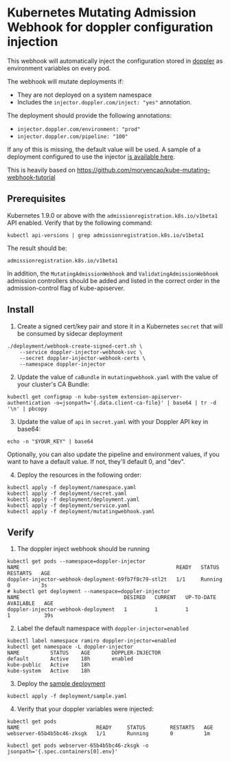 # Kubernetes Mutating Admission Webhook for doppler configuration injection

This webhook will automatically inject the configuration stored in [doppler](https://doppler.com) as environment variables on every pod. 

The webhook will mutate deployments if:
- They are not deployed on a system namespace
- Includes the `injector.doppler.com/inject: "yes"` annotation.

The deployment should provide the following annotations:
- `injector.doppler.com/environment: "prod"`
- `injector.doppler.com/pipeline: "100"`

If any of this is missing, the default value will be used. A sample of a deployment configured to use the injector [is available here](deployment/sample.yaml).


This is heavily based on https://github.com/morvencao/kube-mutating-webhook-tutorial

## Prerequisites

Kubernetes 1.9.0 or above with the `admissionregistration.k8s.io/v1beta1` API enabled. Verify that by the following command:
```
kubectl api-versions | grep admissionregistration.k8s.io/v1beta1
```
The result should be:
```
admissionregistration.k8s.io/v1beta1
```

In addition, the `MutatingAdmissionWebhook` and `ValidatingAdmissionWebhook` admission controllers should be added and listed in the correct order in the admission-control flag of kube-apiserver.

## Install

1. Create a signed cert/key pair and store it in a Kubernetes `secret` that will be consumed by sidecar deployment
```
./deployment/webhook-create-signed-cert.sh \
    --service doppler-injector-webhook-svc \
    --secret doppler-injector-webhook-certs \
    --namespace doppler-injector
```

2. Update the value of `caBundle` in `mutatingwebhook.yaml` with the value of your cluster's CA Bundle:
```
kubectl get configmap -n kube-system extension-apiserver-authentication -o=jsonpath='{.data.client-ca-file}' | base64 | tr -d '\n' | pbcopy
```

3. Update the value of `api` in `secret.yaml` with your Doppler API key in base64:
```
echo -n "$YOUR_KEY" | base64
```

Optionally, you can also update the pipeline and environment values, if you want to have a default value. If not, they'll default 0, and "dev".

4. Deploy the resources in the following order:
```
kubectl apply -f deployment/namespace.yaml
kubectl apply -f deployment/secret.yaml
kubectl apply -f deployment/deployment.yaml
kubectl apply -f deployment/service.yaml
kubectl apply -f deployment/mutatingwebhook.yaml
```

## Verify

1. The doppler inject webhook should be running
```
kubectl get pods --namespace=doppler-injector
NAME                                                   READY   STATUS    RESTARTS   AGE
doppler-injector-webhook-deployment-69fb7f8c79-stl2t   1/1     Running   0          3s
# kubectl get deployment --namespace=doppler-injector
NAME                                  DESIRED   CURRENT   UP-TO-DATE   AVAILABLE   AGE
doppler-injector-webhook-deployment   1         1         1            1           39s
```

2. Label the default namespace with `doppler-injector=enabled`
```
kubectl label namespace ramiro doppler-injector=enabled
kubectl get namespace -L doppler-injector
NAME          STATUS    AGE       DOPPLER-INJECTOR
default       Active    18h       enabled
kube-public   Active    18h
kube-system   Active    18h
```

3. Deploy the [sample deployment](deployment/sample.yaml)
```
kubectl apply -f deployment/sample.yaml
```

4. Verify that your doppler variables were injected:
```
kubectl get pods
NAME                         READY     STATUS        RESTARTS   AGE
webserver-65b4b5bc46-zksgk   1/1       Running       0          1m

kubectl get pods webserver-65b4b5bc46-zksgk -o jsonpath='{.spec.containers[0].env}'
```
